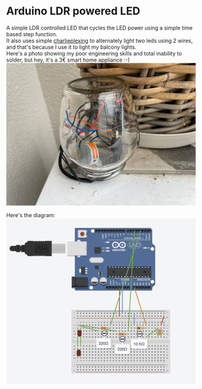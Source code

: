 # Arduino LDR powered LED

A simple LDR controlled LED that cycles the LED power using a simple time based step function.  
It also uses simple  [charlieplexing](https://en.wikipedia.org/wiki/Charlieplexing) to alternately light two leds using 2 wires, and that's because I use it to light my balcony lights.    
Here's a photo showing my poor engineering skills and total inability to solder, but hey, it's a 3€ smart home appliance :-)   
![3 euro smart home](https://github.com/moshegottlieb/Arduino-LDR-powered-LED/blob/main/balcony.jpeg?raw=true)

Here's the diagram:
![Diagram](https://github.com/moshegottlieb/Arduino-LDR-powered-LED/blob/main/Layout.jpg?raw=true)
